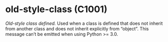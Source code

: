 # old-style-class (C1001)

*Old-style class defined.* Used when a class is defined that does not
inherit from another class and does not inherit explicitly from
“object”. This message can’t be emitted when using Python &gt;= 3.0.
